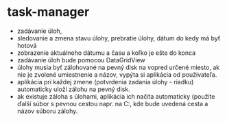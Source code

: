 # task-manager

- zadávanie úloh,
- sledovanie a zmena stavu úlohy, prebratie úlohy, dátum do kedy má byť hotová
- zobrazenie aktuálneho dátumu a času a koľko je ešte do konca
- zadávanie úloh bude pomocou DataGridView
- úlohy musia byť zálohované na pevný disk na vopred určené miesto, ak nie je zvolené umiestnenie a názov, vypýta si aplikácia od používateľa.
- aplikácia pri každej zmene (potvrdenia zadania úlohy - riadku) automaticky uloží zálohu na pevný disk.
- ak existuje záloha s úlohami, aplikácia ich načíta automaticky (použite ďalší súbor s pevnou cestou napr. na C:\, kde bude uvedená cesta a názov súboru zálohy.
